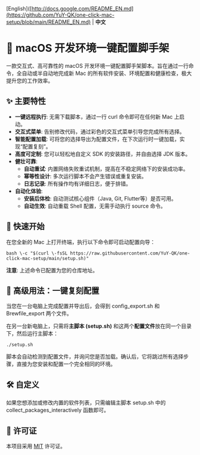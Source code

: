 [English]([http://docs.google.com/README_EN.md](https://github.com/YuY-QK/one-click-mac-setup/blob/main/README_EN.md) | **中文**

# **🚀 macOS 开发环境一键配置脚手架**

一款交互式、高可靠性的 macOS 开发环境一键配置脚手架脚本。旨在通过一行命令，全自动或半自动地完成新 Mac 的所有软件安装、环境配置和健康检查，极大提升您的工作效率。

## **✨ 主要特性**

* **一键远程执行**: 无需下载脚本，通过一行 curl 命令即可在任何新 Mac 上启动。  
* **交互式菜单**: 告别修改代码，通过彩色的交互式菜单引导您完成所有选择。  
* **智能配置加载**: 可将您的选择导出为配置文件，在下次运行时一键加载，实现“配置复刻”。  
* **高度可定制**: 您可以轻松地自定义 SDK 的安装路径，并自由选择 JDK 版本。  
* **健壮可靠**:  
  * **自动重试**: 内置网络失败重试机制，提高在不稳定网络下的安装成功率。  
  * **幂等性设计**: 多次运行脚本不会产生错误或重复安装。  
  * **日志记录**: 所有操作均有详细日志，便于排错。  
* **自动化体验**:  
  * **安装后体检**: 自动测试核心组件（Java, Git, Flutter等）是否可用。  
  * **自动生效**: 自动重载 Shell 配置，无需手动执行 source 命令。

## **🚀 快速开始**

在您全新的 Mac 上打开终端，执行以下命令即可启动配置向导：

```
bash \-c "$(curl \-fsSL https://raw.githubusercontent.com/YuY-QK/one-click-mac-setup/main/setup.sh)"
```

**注意**: 上述命令已配置为您的仓库地址。

## **🔧 高级用法：一键复刻配置**

当您在一台电脑上完成配置并导出后，会得到 config\_export.sh 和 Brewfile\_export 两个文件。

在另一台新电脑上，只需将**主脚本 (**setup.sh**)** 和这两个**配置文件**放在同一个目录下，然后运行主脚本：

```
./setup.sh
```

脚本会自动检测到配置文件，并询问您是否加载。确认后，它将跳过所有选择步骤，直接为您安装和配置一个完全相同的环境。

## **🛠️ 自定义**

如果您想添加或修改内置的软件列表，只需编辑主脚本 setup.sh 中的 collect\_packages\_interactively 函数即可。

## **📄 许可证**

本项目采用 [MIT](https://opensource.org/licenses/MIT) 许可证。
